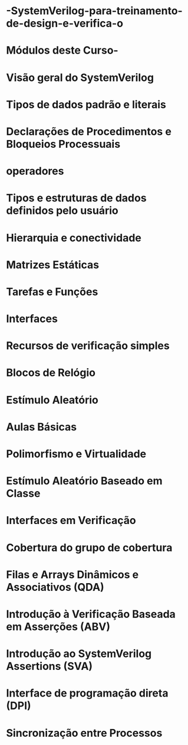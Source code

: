 # -SystemVerilog-para-treinamento-de-design-e-verifica-o
# Módulos deste Curso-
# Visão geral do SystemVerilog
# Tipos de dados padrão e literais
# Declarações de Procedimentos e Bloqueios Processuais
# operadores
# Tipos e estruturas de dados definidos pelo usuário
# Hierarquia e conectividade
# Matrizes Estáticas
# Tarefas e Funções
# Interfaces
# Recursos de verificação simples
# Blocos de Relógio
# Estímulo Aleatório
# Aulas Básicas
# Polimorfismo e Virtualidade
# Estímulo Aleatório Baseado em Classe
# Interfaces em Verificação
# Cobertura do grupo de cobertura
# Filas e Arrays Dinâmicos e Associativos (QDA)
# Introdução à Verificação Baseada em Asserções (ABV)
# Introdução ao SystemVerilog Assertions (SVA)
# Interface de programação direta (DPI)
# Sincronização entre Processos
